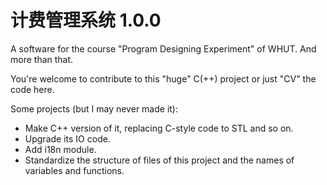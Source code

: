 # 计费管理系统 1.0.0
A software for the course "Program Designing Experiment" of WHUT.
And more than that.

You're welcome to contribute to this "huge" C(++) project or just "CV" the code here.

Some projects (but I may never made it):
- Make C++ version of it, replacing C-style code to STL and so on.
- Upgrade its IO code.
- Add i18n module.
- Standardize the structure of files of this project and the names of variables and functions.
